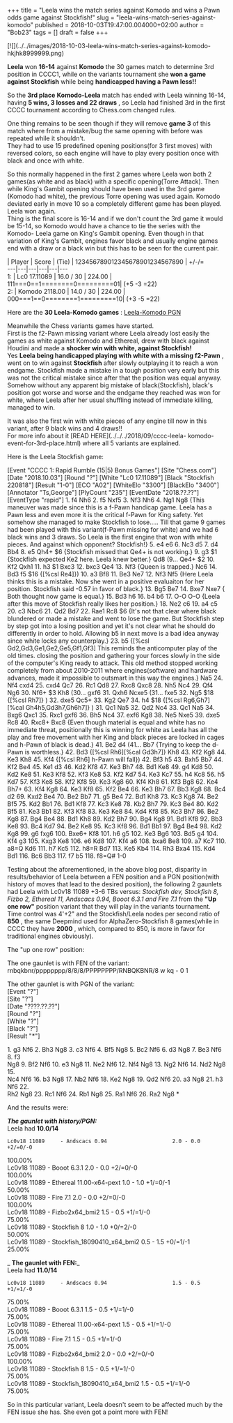 +++
title = "Leela wins the match series against Komodo and wins a Pawn odds game against Stockfish!"
slug = "leela-wins-match-series-against-komodo"
published = 2018-10-03T19:47:00.004000+02:00
author = "Bob23"
tags = []
draft = false
+++

[![](../../images/2018-10-03-leela-wins-match-series-against-komodo-
hkjhk8999999.png)

**Leela** won **16-14** against **Komodo** the 30 games match to determine 3rd
position in CCCC1, while on the variants tournament she **won a game against
Stockfish** while being **handicapped having a Pawn less!!**

So the **3rd place** **Komodo-Leela** match has ended with Leela winning
16-14, having **5 wins, 3 losses and 22 draws** , so Leela had finished 3rd in
the first CCCC tournament according to Chess.com changed rules.

One thing remains to be seen though if they will remove **game 3** of this
match where from a mistake/bug the same opening with before was repeated while
it shouldn't.  
They had to use 15 predefined opening positions(for 3 first moves) with
reversed colors, so each engine will have to play every position once with
black and once with white.

So this normally happened in the first 2 games where Leela won both 2 games(as
white and as black) with a specific opening(Torre Attack). Then while King's
Gambit opening should have been used in the 3rd game (Komodo had white), the
previous Torre opening was used again. Komodo deviated early in move 10 so a
completely different game has been played. Leela won again.  
Thing is the final score is 16-14 and if we don't count the 3rd game it would
be 15-14, so Komodo would have a chance to tie the series with the Komodo-
Leela game on King's Gambit opening. Even though in that variation of King's
Gambit, engines favor black and usually engine games end with a draw or a
black win but this has to be seen for the current pair.

| Player | Score  | (Tie)  | 123456789012345678901234567890 | +/-/=  
---|---|---|---|---|---  
1: | Lc0 17.11089 | 16.0 / 30 | 224.00  | 111===0==1========0=========01| (+5
-3 =22)  
2: | Komodo 2118.00 | 14.0 / 30 | 224.00  | 000===1==0========1=========10|
(+3 -5 =22)

Here are the **30 Leela-Komodo games** : [Leela-Komodo
PGN](https://georgemj23.000webhostapp.com/KomodoLeela-30-Bonus-games.pgn)

Meanwhile the Chess variants games have started.  
First is the f2-Pawn missing variant where Leela already lost easily the games
as white against Komodo and Ethereal, drew with black against Houdini and made
a **shocker win with white, against Stockfish!**  
Yes **Leela being handicapped playing with white with a missing f2-Pawn** ,
went on to win against **Stockfish** after slowly outplaying it to reach a won
endgame. Stockfish made a mistake in a tough position very early but this was
not the critical mistake since after that the position was equal anyway.
Somehow without any apparent big mistake of black(Stockfish), black's position
got worse and worse and the endgame they reached was won for white, where
Leela after her usual shuffling instead of immediate killing, managed to win.

It was also the first win with white pieces of any engine till now in this
variant, after 9 black wins and 4 draws!!  
For more info about it [READ HERE](../../../2018/09/cccc-leela-
komodo-event-for-3rd-place.html) where all 5 variants are explained.

Here is the Leela Stockfish game:

[Event "CCCC 1: Rapid Rumble (15|5) Bonus Games"] [Site "Chess.com"] [Date
"2018.10.03"] [Round "?"] [White "Lc0 17.11089"] [Black "Stockfish 220818"]
[Result "1-0"] [ECO "A02"] [WhiteElo "3300"] [BlackElo "3400"] [Annotator
"Ts,George"] [PlyCount "235"] [EventDate "2018.??.??"] [EventType "rapid"] 1.
f4 Nh6 2. f5 Nxf5 3. Nf3 Nh6 4. Ng1 Ng8 {This maneuver was made since this is
a f-Pawn handicap game. Leela has a Pawn less and even more it is the critical
f-Pawn for King safety. Yet somehow she managed to make Stockfish to lose.....
Till that game 9 games had been played with this variant(f-Pawn missing for
white) and we had 6 black wins and 3 draws. So Leela is the first engine that
won with white pieces. And against which opponent? Stockfish!} 5. e4 e6 6. Nc3
d5 7. d4 Bb4 8. e5 Qh4+ $6 {Stockfish missed that Qe4+ is not working.} 9. g3
$1 {Stockfish expected Ke2 here. Leela knew better.} Qd8 (9... Qe4+ $2 10. Kf2
Qxh1 11. h3 $1 Bxc3 12. bxc3 Qe4 13. Nf3 {Queen is trapped.} Nc6 14. Bd3 f5
$16 {[%csl Re4]}) 10. a3 Bf8 11. Be3 Ne7 12. Nf3 Nf5 {Here Leela thinks this
is a mistake. Now she went in a positive evaluaiton for her position.
Stockfish said -0.57 in favor of black.} 13. Bg5 Be7 14. Bxe7 Nxe7 { Both
thought now game is equal.} 15. Bd3 h6 16. b4 b6 17. O-O O-O {Leela after this
move of Stockfish really likes her position.} 18. Ne2 c6 19. a4 c5 20. c3 Nbc6
21. Qd2 Bd7 22. Rae1 Rc8 $6 {It's not that clear where black blundered or made
a mistake and went to lose the game. But Stockfish step by step got into a
losing position and yet it's not clear what he should do differently in order
to hold. Allowing b5 in next move is a bad idea anyway since white locks any
counterplay.} 23. b5 {[%csl Gd2,Gd3,Ge1,Ge2,Ge5,Gf1,Gf3] This reminds the
anticomputer play of the old times. closing the position and gathering your
forces slowly in the side of the computer's King ready to attack. This old
method stopped working completely from about 2010-2011 where engines(software)
and hardware advances, made it impossible to outsmart in this way the
engines.} Na5 24. Nf4 cxd4 25. cxd4 Qc7 26. Rc1 Qd8 27. Rxc8 Qxc8 28. Nh5 Nc4
29. Qf4 Ng6 30. Nf6+ $3 Kh8 (30... gxf6 31. Qxh6 Ncxe5 (31... fxe5 32. Ng5 $18
{[%csl Rh7]} ) 32. dxe5 Qc5+ 33. Kg2 Qe7 34. h4 $18 {[%csl Rg6,Gh7][%cal
Gh4h5,Gd3h7,Gh6h7]} ) 31. Qc1 Na5 32. Qd2 Nc4 33. Qc1 Na5 34. Bxg6 Qxc1 35.
Rxc1 gxf6 36. Bh5 Nc4 37. exf6 Kg8 38. Ne5 Nxe5 39. dxe5 Rc8 40. Rxc8+ Bxc8
{Even though material is equal and white has no immediate threat, positionally
this is winning for white as Leela has all the play and free movement with her
King and black pieces are locked in cages and h-Pawn of black is dead.} 41.
Be2 d4 (41... Bb7 {Trying to keep the d-Pawn is worthless.} 42. Bd3 {[%csl
Rh6][%cal Gd3h7]} Kh8 43. Kf2 Kg8 44. Ke3 Kh8 45. Kf4 {[%csl Rh6] h-Pawn will
fall}) 42. Bf3 h5 43. Bxh5 Bb7 44. Kf2 Be4 45. Ke1 d3 46. Kd2 Kf8 47. Ke3 Bh7
48. Bd1 Ke8 49. g4 Kd8 50. Kd2 Ke8 51. Ke3 Kf8 52. Kf3 Ke8 53. Kf2 Kd7 54. Ke3
Kc7 55. h4 Kc8 56. h5 Kd7 57. Kf3 Ke8 58. Kf2 Kf8 59. Ke3 Kg8 60. Kf4 Kh8 61.
Kf3 Bg8 62. Ke4 Bh7+ 63. Kf4 Kg8 64. Ke3 Kf8 65. Kf2 Be4 66. Ke3 Bh7 67. Bb3
Kg8 68. Bc4 d2 69. Kxd2 Be4 70. Be2 Bb7 71. g5 Be4 72. Bd1 Kh8 73. Kc3 Kg8 74.
Be2 Bf5 75. Kd2 Bb1 76. Bd1 Kf8 77. Kc3 Ke8 78. Kb2 Bh7 79. Kc3 Be4 80. Kd2
Bf5 81. Ke3 Bb1 82. Kf3 Kf8 83. Ke3 Ke8 84. Kd4 Kf8 85. Kc3 Bh7 86. Be2 Kg8
87. Bg4 Be4 88. Bd1 Kh8 89. Kd2 Bh7 90. Bg4 Kg8 91. Bd1 Kf8 92. Bb3 Ke8 93.
Bc4 Kd7 94. Be2 Ke8 95. Kc3 Kf8 96. Bd1 Bb1 97. Bg4 Be4 98. Kd2 Kg8 99. g6
fxg6 100. Bxe6+ Kf8 101. h6 g5 102. Ke3 Bg6 103. Bd5 g4 104. Kf4 g3 105. Kxg3
Ke8 106. e6 Kd8 107. Kf4 a6 108. bxa6 Be8 109. a7 Kc7 110. a8=Q Kd6 111. h7
Kc5 112. h8=R Bd7 113. Ke5 Kb4 114. Rh3 Bxa4 115. Kd4 Bd1 116. Bc6 Bb3 117. f7
b5 118. f8=Q# 1-0

Testing about the aforementioned, in the above blog post, disparity in
results/behavior of Leela between a FEN position and a PGN position(with
history of moves that lead to the desired position), the following 2 gaunlets
had Leela with Lc0v18 11089 +3-6 TBs versus: _Stockfish dev, Stockfish 8,
Fizbo 2, Ethereal 11, Andscacs 0.94, Booot 6.3.1 and Fire 7.1_ from the **"Up
one row"** position variant that they will play in the variants tournament.  
Time control was 4'+2" and the Stockfish/Leela nodes per second ratio of
**850** , the same Deepmind used for AlphaZero-Stockfish 8 games(while in CCCC
they have **2000** , which, compared to 850, is more in favor for traditional
engines obviously).

The "up one row" position:

The one gaunlet is with FEN of the variant:  
rnbqkbnr/pppppppp/8/8/8/PPPPPPPP/RNBQKBNR/8 w kq - 0 1

The other gaunlet is with PGN of the variant:  
[Event "?"]  
[Site "?"]  
[Date "????.??.??"]  
[Round "?"]  
[White "?"]  
[Black "?"]  
[Result "*"]

1\. g3 Nf6 2. Bh3 Ng8 3. c3 Nf6 4. Bf5 Ng8 5. Bc2 Nf6 6. d3 Ng8 7. Be3 Nf6 8.
f3  
Ng8 9. Bf2 Nf6 10. e3 Ng8 11. Ne2 Nf6 12. Nf4 Ng8 13. Ng2 Nf6 14. Nd2 Ng8 15.  
Nc4 Nf6 16. b3 Ng8 17. Nb2 Nf6 18. Ke2 Ng8 19. Qd2 Nf6 20. a3 Ng8 21. h3 Nf6
22.  
Rh2 Ng8 23. Rc1 Nf6 24. Rb1 Ng8 25. Ra1 Nf6 26. Ra2 Ng8 *

And the results were:

_**The gaunlet with history/PGN:**_  
Leela had **10.0/14**

    Lc0v18 11089     - Andscacs 0.94                     2.0 - 0.0    +2/=0/-0  
  100.00%  
    Lc0v18 11089     - Booot 6.3.1                       2.0 - 0.0    +2/=0/-0  
  100.00%  
    Lc0v18 11089     - Ethereal 11.00-x64-pext           1.0 - 1.0    +1/=0/-1  
  50.00%  
    Lc0v18 11089     - Fire 7.1                          2.0 - 0.0    +2/=0/-0  
  100.00%  
    Lc0v18 11089     - Fizbo2x64_bmi2                    1.5 - 0.5    +1/=1/-0  
  75.00%  
    Lc0v18 11089     - Stockfish 8                       1.0 - 1.0    +0/=2/-0  
  50.00%  
    Lc0v18 11089     - Stockfish_18090410_x64_bmi2       0.5 - 1.5    +0/=1/-1  
  25.00%

 _ **The gaunlet with FEN:**_  
Leela had **11.0/14**

    Lc0v18 11089     - Andscacs 0.94                     1.5 - 0.5    +1/=1/-0  
  75.00%  
    Lc0v18 11089     - Booot 6.3.1                       1.5 - 0.5    +1/=1/-0  
  75.00%  
    Lc0v18 11089     - Ethereal 11.00-x64-pext           1.5 - 0.5    +1/=1/-0  
  75.00%  
    Lc0v18 11089     - Fire 7.1                          1.5 - 0.5    +1/=1/-0  
  75.00%  
    Lc0v18 11089     - Fizbo2x64_bmi2                    2.0 - 0.0    +2/=0/-0  
  100.00%  
    Lc0v18 11089     - Stockfish 8                       1.5 - 0.5    +1/=1/-0  
  75.00%  
    Lc0v18 11089     - Stockfish_18090410_x64_bmi2       1.5 - 0.5    +1/=1/-0  
  75.00%

So in this particular variant, Leela doesn't seem to be affected much by the
FEN issue she has. She even got a point more with FEN!

